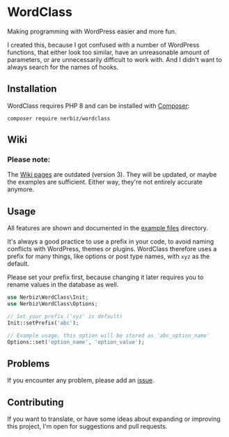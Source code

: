 # WordClass

Making programming with WordPress easier and more fun.

I created this, because I got confused with a number of WordPress functions, that either look too similar, have an unreasonable amount of parameters, or are unnecessarily difficult to work with. And I didn't want to always search for the names of hooks.

## Installation

WordClass requires PHP 8 and can be installed with [Composer](https://getcomposer.org/):
```
composer require nerbiz/wordclass
```

## Wiki

### Please note:

The [Wiki pages](https://github.com/nerbiz/wordclass/wiki) are outdated (version 3). They will be updated, or maybe the examples are sufficient. Either way, they're not entirely accurate anymore.

## Usage

All features are shown and documented in the [example files](https://github.com/nerbiz/wordclass/tree/master/example) directory.

It's always a good practice to use a prefix in your code, to avoid naming conflicts with WordPress, themes or plugins. WordClass therefore uses a prefix for many things, like options or post type names, with `xyz` as the default.

Please set your prefix first, because changing it later requires you to rename values in the database as well.

```php
use Nerbiz\WordClass\Init;
use Nerbiz\WordClass\Options;

// Set your prefix ('xyz' is default)
Init::setPrefix('abc');

// Example usage, this option will be stored as 'abc_option_name'
Options::set('option_name', 'option_value');
```

## Problems

If you encounter any problem, please add an [issue](https://github.com/nerbiz/wordclass/issues).

## Contributing

If you want to translate, or have some ideas about expanding or improving this project, I'm open for suggestions and pull requests.
